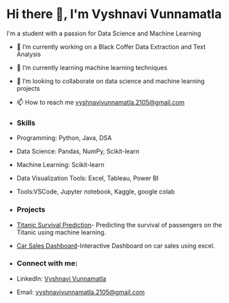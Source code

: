 # Hi there 👋, I'm Vyshnavi Vunnamatla

I'm a student with a passion for  Data Science and Machine Learning
- 👀 I’m currently working on a Black Coffer Data Extraction and Text Analysis 
- 🌱 I’m currently learning machine learning techniques
- 💞️ I’m looking to collaborate on data science and machine learning projects
- 📫 How to reach me vyshnavivunnamatla.2105@gmail.com
  
- ### Skills
- Programming: Python, Java, DSA
- Data Science: Pandas, NumPy, Scikit-learn
- Machine Learning: Scikit-learn
- Data Visualization Tools: Excel, Tableau, Power BI
- Tools:VSCode, Jupyter notebook, Kaggle, google colab

- ### Projects
- [Titanic Survival Prediction](https://github.com/VyshnaviVunnamatla/Titanic-Dataset)- Predicting the survival of passengers on the Titanic using machine learning.
- [Car Sales Dashboard](https://github.com/VyshnaviVunnamatla/CarSales-Dashboard)-Interactive Dashboard on car sales using excel.

- ### Connect with me:
- LinkedIn: [Vyshnavi Vunnamatla](https://www.linkedin.com/in/vyshnavi-vunnamatla-429944256/)
- Email: [vyshnavivunnamatla.2105@gmail.com](mailto:vyshnavivunnamatla.2105@gmail.com)




<!---
VyshnaviVunnamatla/VyshnaviVunnamatla is a ✨ special ✨ repository because its `README.md` (this file) appears on your GitHub profile.
You can click the Preview link to take a look at your changes.
--->
